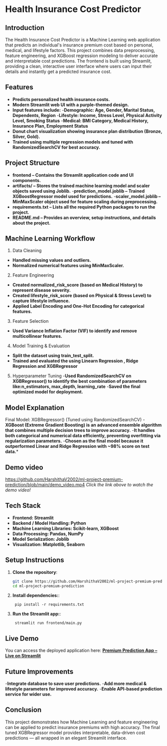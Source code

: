 # Health Insurance Cost Predictor

## Introduction

The Health Insurance Cost Predictor is a Machine Learning web application that predicts an individual's insurance premium cost based on personal, medical, and lifestyle factors.
This project combines data preprocessing, feature engineering, and XGBoost regression modeling to deliver accurate and interpretable cost predictions.
The frontend is built using Streamlit, providing a clean, interactive user interface where users can input their details and instantly get a predicted insurance cost.

## Features 
- **Predicts personalized health insurance costs.**
- **Modern Streamlit web UI with a purple-themed design.**
- **Input features include:**
     -**Demographic: Age, Gender, Marital Status, Dependents, Region**
     -**Lifestyle: Income, Stress Level, Physical Activity Level, Smoking Status**
     -**Medical: BMI Category, Medical History, Insurance Plan, Employment Status**
-  **Donut chart visualization showing insurance plan distribution (Bronze, Silver, Gold).**
-  **Trained using multiple regression models and tuned with RandomizedSearchCV for best accuracy.**


## Project Structure
- **frontend – Contains the Streamlit application code and UI components.**
- **artifacts/ – Stores the trained machine learning model and scaler objects saved using Joblib.**
   -**prediction_model.joblib – Trained XGBoostRegressor model used for predictions.**
   -**scaler_model.joblib – MinMaxScaler object used for feature scaling during preprocessing.**
-   **requirements.txt – Lists all the required Python packages to run the project.**
-   **README.md – Provides an overview, setup instructions, and details about the project.**

## Machine Learning Workflow
1. Data Cleaning
- **Handled missing values and outliers.**
- **Normalized numerical features using MinMaxScaler.**
2. Feature Engineering
- **Created normalized_risk_score (based on Medical History) to represent disease severity.**
- **Created lifestyle_risk_score (based on Physical & Stress Level) to capture lifestyle influence.**
- **Applied Label Encoding and One-Hot Encoding for categorical features.**
3. Feature Selection
- **Used Variance Inflation Factor (VIF) to identify and remove multicollinear features.**
4. Model Training & Evaluation
- **Split the dataset using train_test_split.**
- **Trained and evaluated the using Linearn Regression , Ridge Regression and XGBRegressor**
5. Hyperparameter Tuning
-**Used RandomizedSearchCV on XGBRegressor() to identify the best combination of parameters like:n_estimators, max_depth, learning_rate**
-**Saved the final optimized model  for deployment.**

## Model Explanation
Final Model: XGBRegressor() (Tuned using RandomizedSearchCV)
-**XGBoost (Extreme Gradient Boosting) is an advanced ensemble algorithm that combines multiple decision trees to improve accuracy.**
-**It handles both categorical and numerical data efficiently, preventing overfitting via regularization parameters.**
-**Chosen as the final model because it outperformed Linear and Ridge Regression with ~98% score on test data.***




## Demo video
https://github.com/HarshithaV2002/ml-project-premium-prediction/blob/main/demo_video.mp4
*Click the link above to watch the demo video!*


## Tech Stack
- **Frontend: Streamlit**
- **Backend / Model Handling: Python**
- **Machine Learning Libraries: Scikit-learn, XGBoost**
- **Data Processing: Pandas, NumPy**
- **Model Serialization: Joblib**
- **Visualization: Matplotlib, Seaborn**



## Setup Instructions

1. **Clone the repository**:
   ```bash
   git clone https://github.com/HarshithaV2002/ml-project-premium-prediction.git
   cd ml-project-premium-prediction
   ```

1. **Install dependencies:**:   
   ```commandline
    pip install -r requirements.txt
   ```
1. **Run the Streamlit app:**:   
   ```commandline
    streamlit run frontend/main.py

   ```


## Live Demo
You can access the deployed application here:
[**Premium Prediction App – Live on Streamlit**](https://ml-project-healthcare-insurance-premium-prediction.streamlit.app/)


## Future Improvements

-**Integrate database to save user predictions.**
-**Add more medical & lifestyle parameters for improved accuracy.**
-**Enable API-based prediction service for wider use.**


## Conclusion
This project demonstrates how Machine Learning and feature engineering can be applied to predict insurance premiums with high accuracy.
The final tuned XGBRegressor model provides interpretable, data-driven cost predictions — all wrapped in an elegant Streamlit interface.
